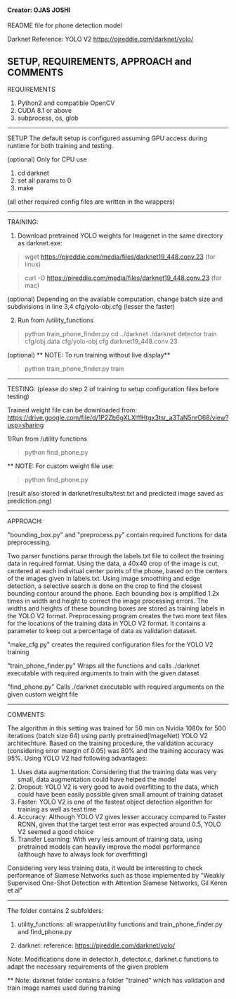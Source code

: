 #### Creator: OJAS JOSHI ####

README file for phone detection model 

Darknet Reference: YOLO V2 https://pjreddie.com/darknet/yolo/

SETUP, REQUIREMENTS, APPROACH and COMMENTS
-----------------------------------------------------------------------------------------------------
REQUIREMENTS

1) Python2 and compatible OpenCV
2) CUDA 8.1 or above
3) subprocess, os, glob

-----------------------------------------------------------------------------------------------------
SETUP
The default setup is configured assuming GPU access during runtime for both training and testing.

(optional) Only for CPU use
1) cd darknet
2) set all params to 0
3) make

(all other required config files are written in the wrappers)

-----------------------------------------------------------------------------------------------------
TRAINING:

1) Download pretrained YOLO weights for Imagenet in the same directory as darknet.exe:
> wget https://pjreddie.com/media/files/darknet19_448.conv.23 (for linux)

> curl -O https://pjreddie.com/media/files/darknet19_448.conv.23 (for mac)

(optional) 
Depending on the available computation, change batch size and subdivisions in line 3,4 cfg/yolo-obj.cfg (lesser the faster)

2) Run from /utility_functions

> python train_phone_finder.py <path-to-train-dir> 
> cd ../darknet
> ./darknet detector train cfg/obj.data cfg/yolo-obj.cfg darknet19_448.conv.23


(optional)
** NOTE: To run training without live display**
> python train_phone_finder.py <path-to-file> train

-----------------------------------------------------------------------------------------------------
TESTING: (please do step 2 of training to setup configuration files before testing)

Trained weight file can be downloaded from: 
https://drive.google.com/file/d/1P2Zb6gXLXlffHtgx3tsr_a3TaN5nrO68/view?usp=sharing

1)Run from /utility functions

> python find_phone.py <path-to-testfile> 


** NOTE: For custom weight file use:
> python find_phone.py <path-to-testfile> <path-to-weightfile>

(result also stored in darknet/results/test.txt and predicted image saved as prediction.png)

-----------------------------------------------------------------------------------------------------
APPROACH:

"bounding_box.py" and "preprocess.py" contain required functions for data preprocessing. 

Two parser functions parse through the labels.txt file to collect the training data in required format. Using the data, a 40x40 crop of the image is cut, centered at each indivitual center points of the phone, based on the centers of the images given in labels.txt. Using image smoothing and edge detection, a selective search is done on the crop to find the closest bounding contour around the phone. Each bounding box is amplified 1.2x times in width and height to correct the image processing errors. The widths and heights of these bounding boxes are stored as training labels in the YOLO V2 format. 
Preprocessing program creates the two more text files for the locations of the training data in YOLO V2 format. It contains a parameter to keep out a percentage of data as validation dataset.

"make_cfg.py" creates the required configuration files for the YOLO V2 training 

"train_phone_finder.py"
Wraps all the functions and calls ./darknet executable with required arguments to train with the given dataset

"find_phone.py"
Calls ./darknet executable with required arguments on the given custom weight file

----------------------------------------------------------------------------------------------------
COMMENTS: 

The algorithm in this setting was trained for 50 min on Nvidia 1080x for 500 iterations (batch size 64) using partly pretrained(ImageNet) YOLO V2 architechture. Based on the training procedure, the validation accuracy (considering error margin of 0.05) was 80% and the training accuracy was 95%. Using YOLO V2 had following advantages:

1) Uses data augmentation: Considering that the training data was very small, data augmentation could have helped the model
2) Dropout: YOLO V2 is very good to avoid overfitting to the data, which could have been easily possible given small amount of training dataset
3) Faster: YOLO V2 is one of the fastest object detection algorithm for training as well as test time
4) Accuracy: Although YOLO V2 gives lesser accuracy compared to Faster RCNN, given that the target test error was expected around 0.5, YOLO V2 seemed a good choice
5) Transfer Learning: With very less amount of training data, using pretrained models can heavily improve the model performance (although have to always look for overfitting)


Considering very less training data, it would be interesting to check performance of Siamese Networks such as those implemented by "Weakly Supervised One-Shot Detection with Attention Siamese Networks, Gil Keren et al"

-----------------------------------------------------------------------------------------------------

The folder contains 2 subfolders:

1)	utility_functions: 
 all wrapper/utility functions and train_phone_finder.py and find_phone.py

2)	darknet: 
 reference: https://pjreddie.com/darknet/yolo/

Note: Modifications done in detector.h, detector.c, darknet.c functions to adapt the necessary requirements of the given problem
 
** Note: darknet folder contains a folder "trained" which has validation and train image names used during training

